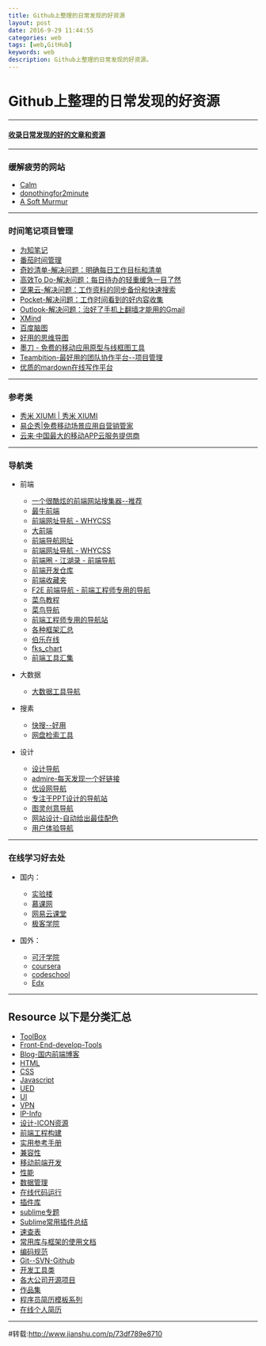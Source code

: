 ```yaml
---
title: Github上整理的日常发现的好资源
layout: post
date: 2016-9-29 11:44:55
categories: web
tags: [web,GitHub]
keywords: web
description: Github上整理的日常发现的好资源。
---
```


# Github上整理的日常发现的好资源


* * *

#### [收录日常发现的好的文章和资源](https://github.com/poetries/mywiki/issues)

* * *

### 缓解疲劳的网站

*   [Calm](https://www.calm.com/)
*   [donothingfor2minute](http://www.donothingfor2minutes.com/)
*   [A Soft Murmur](http://asoftmurmur.com/)

* * *

### 时间笔记项目管理

*   [为知笔记](http://www.wiz.cn/)
*   [番茄时间管理](http://alloyteam.github.io/AlloyTimer/)
*   [奇妙清单-解决问题：明确每日工作目标和清单](https://www.wunderlist.com/zh/)
*   [高效To Do-解决问题：每日待办的轻重缓急一目了然](http://www.gxtodo.com/)
*   [坚果云-解决问题：工作资料的同步备份和快速搜索](https://www.jianguoyun.com/)
*   [Pocket-解决问题：工作时间看到的好内容收集](https://getpocket.com/)
*   [Outlook-解决问题：治好了手机上翻墙才能用的Gmail](https://www.microsoft.com/zh-cn/outlook-com/)
*   [XMind](http://www.xmindchina.net/)
*   [百度脑图](http://naotu.baidu.com/)
*   [好用的思维导图](https://www.processon.com)
*   [墨刀 - 免费的移动应用原型与线框图工具](https://modao.cc/)
*   [Teambition-最好用的团队协作平台--项目管理](https://www.teambition.com)
*   [优质的mardown在线写作平台](http://markdown.xiaoshujiang.com/)

* * *

### 参考类

*   [秀米 XIUMI | 秀米 XIUMI](http://xiumi.us/)
*   [易企秀|免费移动场景应用自营销管家](http://eqxiu.com/#/home)
*   [云来·中国最大的移动APP云服务提供商](http://www.liveapp.cn/)

* * *

### 导航类

*   前端

    *   [一个很酷炫的前端网站搜集器--推荐](http://jsdig.com/)
    *   [最牛前端](http://f2er.club/)
    *   [前端网址导航 - WHYCSS](http://whycss.com/)
    *   [大前端](http://www.daqianduan.com/nav)
    *   [前端导航网址](http://caibaojian.com/links)
    *   [前端网址导航 - WHYCSS](http://whycss.com/)
    *   [前端圈 - 江湖录 - 前端导航](http://sentsin.com/daohang/)
    *   [前端开发仓库](http://code.ciaoca.com/)
    *   [前端收藏夹](http://collect.w3ctrain.com/)
    *   [F2E 前端导航 - 前端工程师专用的导航](http://f2e.im/static/pages/nav/index.html)
    *   [菜鸟教程](http://www.runoob.com/)
    *   [菜鸟导航](http://www.runoob.com/w3cnav)
    *   [前端工程师专用的导航站](http://www.css88.com/nav/)
    *   [各种框架汇总](https://www.awesomes.cn/repos/Applications/Frameworks)
    *   [伯乐在线](http://hao.jobbole.com/#rd)
    *   [fks_chart](http://html5ify.com/fks/fks_chart/)
    *   [前端工具汇集](http://www.w3cplus.com/source/front-end-developer-excellent-tool.html)

*   大数据

    *   [大数据工具导航](http://hao.199it.com/)

*   搜素

    *   [快搜--好用](http://so.chongbuluo.com/)
    *   [网盘检索工具](http://www.xilinjie.com)
*   设计

    *   [设计导航](http://hao.shejidaren.com/)
    *   [admire-每天发现一个好链接](https://admire.so/)
    *   [优设网导航](http://hao.uisdc.com/)
    *   [专注于PPT设计的导航站](http://hippter.com/)
    *   [图灵创意导航](http://turingchina.cn/)
    *   [网站设计-自动给出最佳配色](http://www.materialpalette.com/)
    *   [用户体验导航](http://www.uedh.cn/index.php)

* * *

### 在线学习好去处

*   国内：

    *   [实验楼](https://www.shiyanlou.com)
    *   [慕课网](http://imooc.com)
    *   [网易云课堂](http://study.163.com/)
    *   [极客学院](http://www.jikexueyuan.com/)
*   国外：

    *   [可汗学院](https://www.khanacademy.org/)
    *   [coursera](https://www.coursera.org/)
    *   [codeschool](https://www.codeschool.com/learn)
    *   [Edx](https://www.edx.org/)

* * *

## Resource 以下是分类汇总

*   [ToolBox](https://github.com/poetries/mywiki/blob/master/bookmark/Tools.md)
*   [Front-End-develop-Tools](https://github.com/poetries/mywiki/blob/master/bookmark/Front-End%20-Develop%20-Tools.md)
*   [Blog-国内前端博客](https://github.com/poetries/mywiki/blob/master/bookmark/Blog.md)
*   [HTML](https://github.com/poetries/mywiki/blob/master/bookmark/HTML.md)
*   [CSS](https://github.com/poetries/mywiki/blob/master/bookmark/CSS.md)
*   [Javascript](https://github.com/poetries/mywiki/blob/master/bookmark/Javascript.md)
*   [UED](https://github.com/poetries/mywiki/blob/master/bookmark/UED.md)
*   [UI](https://github.com/poetries/mywiki/blob/master/bookmark/UI.md)
*   [VPN](https://github.com/poetries/mywiki/blob/master/bookmark/VPN.md)
*   [IP-Info](https://github.com/poetries/mywiki/blob/master/bookmark/IP-Info.md)
*   [设计-ICON资源](https://github.com/poetries/mywiki/blob/master/bookmark/%E8%AE%BE%E8%AE%A1.md)
*   [前端工程构建](https://github.com/poetries/mywiki/blob/master/bookmark/%E5%89%8D%E7%AB%AF%E5%B7%A5%E7%A8%8B%E6%9E%84%E5%BB%BA.md)
*   [实用参考手册](https://github.com/poetries/mywiki/blob/master/bookmark/%E5%AE%9E%E7%94%A8%E5%8F%82%E8%80%83%E6%89%8B%E5%86%8CAPI.md)
*   [兼容性](https://github.com/poetries/mywiki/blob/master/bookmark/%E5%85%BC%E5%AE%B9%E6%80%A7.md)
*   [移动前端开发](https://github.com/poetries/mywiki/blob/master/bookmark/%E7%A7%BB%E5%8A%A8%E5%89%8D%E7%AB%AF%E5%BC%80%E5%8F%91.md)
*   [性能](https://github.com/poetries/mywiki/blob/master/bookmark/%E6%80%A7%E8%83%BD.md)
*   [数据管理](https://github.com/poetries/mywiki/blob/master/bookmark/%E6%95%B0%E6%8D%AE%E7%AE%A1%E7%90%86.md)
*   [在线代码运行](https://github.com/poetries/mywiki/blob/master/bookmark/%E5%9C%A8%E7%BA%BF%E4%BB%A3%E7%A0%81%E8%BF%90%E8%A1%8C.md)
*   [插件库](https://github.com/poetries/mywiki/blob/master/bookmark/%E6%8F%92%E4%BB%B6%E5%BA%93.md)
*   [sublime专题](https://github.com/poetries/mywiki/blob/master/bookmark/sublime-text.md)
*   [Sublime常用插件总结](https://github.com/poetries/mywiki/blob/master/bookmark/Sublime%E5%B8%B8%E7%94%A8%E6%8F%92%E4%BB%B6%E6%80%BB%E7%BB%93.md)
*   [速查表](https://github.com/poetries/mywiki/blob/master/bookmark/%E9%80%9F%E6%9F%A5%E8%A1%A8.md)
*   [常用库与框架的使用文档](https://github.com/poetries/mywiki/blob/master/bookmark/%E5%B8%B8%E7%94%A8%E5%BA%93%E4%B8%8E%E6%A1%86%E6%9E%B6%E7%9A%84%E4%BD%BF%E7%94%A8%E6%96%87%E6%A1%A3.md)
*   [编码规范](https://github.com/poetries/mywiki/blob/master/bookmark/%E5%BC%80%E5%8F%91%E8%A7%84%E8%8C%83.md)
*   [Git--SVN-Github](https://github.com/poetries/mywiki/blob/master/bookmark/Git--SVN-Github.md)
*   [开发工具类](https://github.com/poetries/mywiki/blob/master/bookmark/%E5%BC%80%E5%8F%91%E5%B7%A5%E5%85%B7%E7%B1%BB.md)
*   [各大公司开源项目](https://github.com/poetries/mywiki/blob/master/bookmark/%E5%90%84%E5%A4%A7%E5%85%AC%E5%8F%B8%E5%BC%80%E6%BA%90%E9%A1%B9%E7%9B%AE.md)
*   [作品集](https://github.com/poetries/mywiki/blob/master/bookmark/%E4%BD%9C%E5%93%81%E9%9B%86.md)
*   [程序员简历模板系列](https://github.com/hacke2/ResumeSample)
*   [在线个人简历](https://github.com/poetries/mywiki/blob/master/bookmark/%E5%BE%88%E4%B8%8D%E9%94%99%E7%9A%84%E5%9C%A8%E7%BA%BF%E4%B8%AA%E4%BA%BA%E7%AE%80%E5%8E%86.md)

* * *

#转载:http://www.jianshu.com/p/73df789e8710
